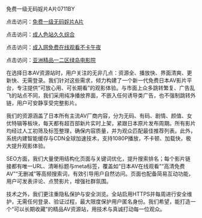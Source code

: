 免费一级无码婬片A片0711BY

点击访问：<a href="https://heiliao2dmwwy.pages.dev">免费一级无码婬片A片</a>

点击访问：<a href="https://heiliaoll4qsx.pages.dev">成人色站久久综合</a>

点击访问：<a href="https://heiliaowzu4ur.pages.dev">成入网免费在线观看不卡午夜</a>

点击访问：<a href="https://heiliaozj3tjd.pages.dev">亚洲精品一二区绿岛电影院</a>




在选择日本AV资源站时，用户关注的无非几点：资源全、播放快、界面清爽、更新快、无需登录。我们针对这些需求，倾力构建了一个新一代免费日本AV影片平台，专注提供“可放心用、可长期看”的观影体验。与市面上众多跳转繁复、广告乱飞的站点不同，我们采用纯净播放界面，不嵌入任何诱导类广告，也不强制跳转外链，用户可安静享受完整影片。

我们的资源涵盖了日本所有主流AV厂商内容，分为无码、有码、剧情、颜值、女优特辑等板块，每天都有超百部新片实时上架，紧跟日本原片发布周期。所有影片均经过人工初筛及标签整理，确保内容质量，并为观众匹配最佳推荐列表。此外，系统内建智能缓存与CDN全球加速技术，支持1080P播放，不卡顿、加载快，极大提升观影体验。

SEO方面，我们大量使用结构化页面与关键词优化，提升搜索排名；每个影片链接都有唯一URL、清晰标题与meta标签，覆盖如“日本AV在线观看”“高清免费AV”“无删减”等高频搜索词，有效引导用户自然访问。页面也配备简易互动功能，用户可发表评论、点赞影片，增强社群氛围。

技术之外，我们更注重隐私保护与安全浏览。全站启用HTTPS并每周进行安全维护，无需任何登录、验证过程，最大限度保护用户匿名身份。我们希望，能打造一个“可以长期收藏”的精品AV资源站，用技术与真诚打动每一位观众。

<span style="display:none;">[Canonical link]( https://github.com/die12442/riben3992 )</span>
